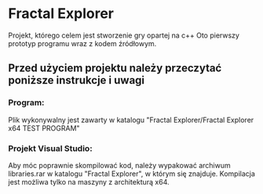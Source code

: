 # Fractal Explorer
Projekt, którego celem jest stworzenie gry opartej na c++
Oto pierwszy prototyp programu wraz z kodem źródłowym.



<H2> <b>Przed użyciem projektu należy przeczytać poniższe instrukcje i uwagi</b> </H2>

<H3>Program:</H3>

Plik wykonywalny jest zawarty w katalogu "Fractal Explorer/Fractal Explorer x64 TEST PROGRAM"

<H3>Projekt Visual Studio:</H3>

Aby móc poprawnie skompilować kod, należy wypakować archiwum libraries.rar w katalogu "Fractal Explorer",
w którym się znajduje. Kompilacja jest możliwa tylko na maszyny z architekturą x64.
